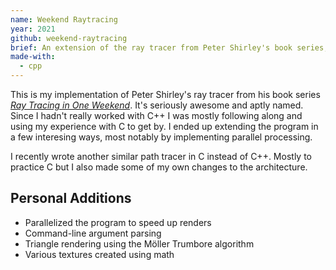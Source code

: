 ```yaml
---
name: Weekend Raytracing
year: 2021
github: weekend-raytracing
brief: An extension of the ray tracer from Peter Shirley's book series, written in C++
made-with:
  - cpp
---
```

This is my implementation of Peter Shirley's ray tracer from his book series [_Ray Tracing in One Weekend_](https://raytracing.github.io/). It's seriously awesome and aptly named. Since I hadn't really worked with C++ I was mostly following along and using my experience with C to get by. I ended up extending the program in a few interesing ways, most notably by implementing parallel processing.

I recently wrote another similar path tracer in C instead of C++. Mostly to practice C but I also made some of my own changes to the architecture.

## Personal Additions
- Parallelized the program to speed up renders
- Command-line argument parsing
- Triangle rendering using the M&ouml;ller Trumbore algorithm
- Various textures created using math